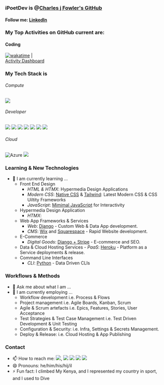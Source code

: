 <!--
    **iPoetDev/Ipoetdev** is a ✨ _special_ ✨ repository because its `README.md` (this file) appears on your GitHub profile.
-->

### iPoetDev is @[Charles j Fowler's GitHub](https://github.com/iPoetDev)

#### Follow me: [LinkedIn](www.linkedin.com/comm/mynetwork/discovery-see-all?usecase=PEOPLE_FOLLOWS&followMember=charlesjfowler)

### My Top Activities on GitHub current are:

#### Coding
[![wakatime](https://wakatime.com/badge/user/2027c27d-0bab-4d7c-bfed-5d0b21285657.svg)](https://wakatime.com/@2027c27d-0bab-4d7c-bfed-5d0b21285657) | <br>
[Activity Dashboard](https://wakatime.com/@ipoetdev)

### My Tech Stack is

###### Compute
![](https://badgen.net/badge/icon/windows?icon=windows&label)

###### Developer
![](https://badgen.net/badge/icon/git?icon=git&label) ![](https://badgen.net/badge/icon/github?icon=github&label) ![](https://badgen.net/badge/icon/gitlab?icon=gitlab&label) ![](https://badgen.net/badge/icon/jira?icon=jira&label) ![](https://badgen.net/badge/icon/maven?icon=maven&label) ![](https://badgen.net/badge/icon/nuget?icon=nuget&label) ![](https://badgen.net/badge/icon/terminal?icon=terminal&label)

###### Cloud
![](https://badgen.net/badge/Azure/azure%20fundamentals?icon=azure&label  "Azure") ![](https://badgen.net/badge/AWS/aws?icon=amazonaws&label)



### Learning & New Technologies

- 🌱 I am currently learning ...
   -  Front End Design
      -  *HTML & HTMX*: Hypermedia Design Applications
      -  *Modern CSS*: <ins>Native CSS</ins> & <ins>Tailwind</ins>: Latest Modern CSS & CSS Uiltity Frameworks
      -  *JavaScript*: <ins>Mimimal JavaScript</ins> for Interactivity
   -  Hypermedia Design Application
      -  *HTMX*:
   -  Web App Frameworks & Services
      -  *Web*: <ins>Django</ins> - Custom Web & Data App development.
      -  *CMS*: <ins>Wix</ins> and <ins>Squarespace</ins> - Rapid Website development.
   -  E-Commerce
      -  *Digital Goods*:   <ins>Django + Stripe</ins> - E-commerce and SEO.  
   -   Data & Cloud Hosting Services
      -   *PaaS*: <ins>Heroku</ins> - Platform as a Service deployments & release.  
   -  Command Line Interfaces
      -   *CLI*: <ins>Python</ins> - Data Driven CLIs
   


### Workflows & Methods

- 💬 Ask me about what I am ...
- 🌱 I am currently employing ...
   -  Workflow development i.e. Process & Flows
   -  Project management i.e. Agile Boards, Kanban, Scrum
   -  Agile & Scrum artefacts i.e. Epics, Features, Stories, User Acceptance
   -  Test Strategies & Test Case Management i.e. Test Driven Development & Unit Testing
   -  Configuration & Security: i.e. Infra, Settings & Secrets Management.
   -  Deploy & Release: i.e. Cloud Hosting & App Publishing

### Contact
- 📫 How to reach me: [![](https://img.shields.io/badge/LinkTree-%F0%9F%94%97%20Charles%20J%20Fowler%20%F0%9F%94%97-blue?logo=linktree)](https://linktr.ee/charlesjfowler), ![](https://badgen.net/badge/icon/discord?icon=discord&label) ![](https://badgen.net/badge/icon/slack?icon=slack&label) ![](https://badgen.net/badge/icon/telegram?icon=telegram&label) ![](https://badgen.net/badge/icon/twitter?icon=twitter&label)
- 😄 Pronouns: he/him/his/hij/il
- ⚡ Fun fact: I climbed My Kenya, and I represented my country in sport, and I used to Dive

<!--

Here are some ideas to get you started:

- 🔭 I’m currently working on ...
- 🌱 I’m currently learning ...
- 🤔 I’m looking for help with ...
- 💬 Ask me about ...
- ⚡ Fun fact: ...
-->
